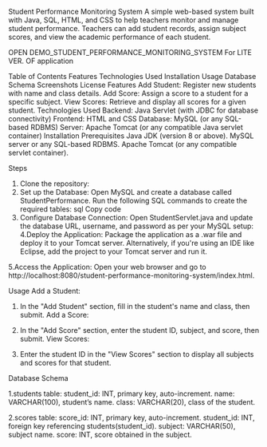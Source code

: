Student Performance Monitoring System
A simple web-based system built with Java, SQL, HTML, and CSS to help teachers monitor and manage student performance. Teachers can add student records, assign subject scores, and view the academic performance of each student.


OPEN DEMO_STUDENT_PERFORMANCE_MONITORING_SYSTEM For LITE VER. OF application

Table of Contents
Features
Technologies Used
Installation
Usage
Database Schema
Screenshots
License
Features
Add Student: Register new students with name and class details.
Add Score: Assign a score to a student for a specific subject.
View Scores: Retrieve and display all scores for a given student.
Technologies Used
Backend: Java Servlet (with JDBC for database connectivity)
Frontend: HTML and CSS
Database: MySQL (or any SQL-based RDBMS)
Server: Apache Tomcat (or any compatible Java servlet container)
Installation
Prerequisites
Java JDK (version 8 or above).
MySQL server or any SQL-based RDBMS.
Apache Tomcat (or any compatible servlet container).

Steps
1. Clone the repository:
2. Set up the Database:
   Open MySQL and create a database called StudentPerformance.
   Run the following SQL commands to create the required tables:
   sql
   Copy code
3. Configure Database Connection:
   Open StudentServlet.java and update the database URL, username, and password as per your MySQL setup:
4.Deploy the Application:
  Package the application as a .war file and deploy it to your Tomcat server.
  Alternatively, if you're using an IDE like Eclipse, add the project to your Tomcat server and run it.
  
5.Access the Application:
  Open your web browser and go to http://localhost:8080/student-performance-monitoring-system/index.html.


Usage
Add a Student:

1. In the "Add Student" section, fill in the student's name and class, then submit.
   Add a Score:

2. In the "Add Score" section, enter the student ID, subject, and score, then submit.
   View Scores:

3. Enter the student ID in the "View Scores" section to display all subjects and scores for that student.

Database Schema

1.students table:
student_id: INT, primary key, auto-increment.
name: VARCHAR(100), student’s name.
class: VARCHAR(20), class of the student.

2.scores table:
score_id: INT, primary key, auto-increment.
student_id: INT, foreign key referencing students(student_id).
subject: VARCHAR(50), subject name.
score: INT, score obtained in the subject.
